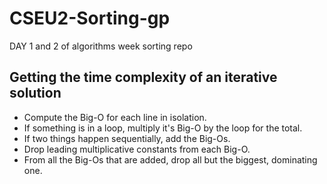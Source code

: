 # CSEU2-Sorting-gp
DAY 1 and 2 of algorithms week sorting repo

## Getting the time complexity of an iterative solution
- Compute the Big-O for each line in isolation.
- If something is in a loop, multiply it's Big-O by the loop for the total.
- If two things happen sequentially, add the Big-Os.
- Drop leading multiplicative constants from each Big-O.
- From all the Big-Os that are added, drop all but the biggest, dominating one.

